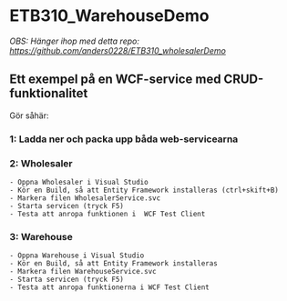 # ETB310_WarehouseDemo
_OBS: Hänger ihop med detta repo:
https://github.com/anders0228/ETB310_wholesalerDemo_

## Ett exempel på en WCF-service med CRUD-funktionalitet

Gör såhär: 
### 1: Ladda ner och packa upp båda web-servicearna 


### 2: Wholesaler 
    - Öppna Wholesaler i Visual Studio 
    - Kör en Build, så att Entity Framework installeras (ctrl+skift+B)
    - Markera filen WholesalerService.svc 
    - Starta servicen (tryck F5) 
    - Testa att anropa funktionen i  WCF Test Client 

### 3: Warehouse 

    - Öppna Warehouse i Visual Studio 
    - Kör en Build, så att Entity Framework installeras
    - Markera filen WarehouseService.svc 
    - Starta servicen (tryck F5) 
    - Testa att anropa funktionerna i WCF Test Client 

 
